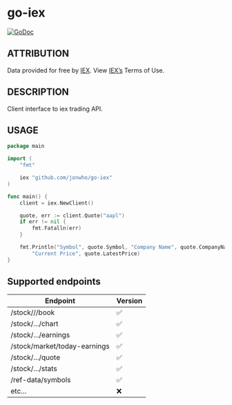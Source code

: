 # go-iex

[![GoDoc](https://godoc.org/github.com/jonwho/go-iex?status.svg)](http://godoc.org/github.com/jonwho/go-iex)

## ATTRIBUTION
Data provided for free by [IEX](https://iextrading.com/developer/). View [IEX’s](https://iextrading.com/api-exhibit-a/) Terms of Use.

## DESCRIPTION
Client interface to iex trading API.

## USAGE
```go
package main

import (
	"fmt"

	iex "github.com/jonwho/go-iex"
)

func main() {
	client = iex.NewClient()

	quote, err := client.Quote("aapl")
	if err != nil {
		fmt.Fatalln(err)
	}

	fmt.Println("Symbol", quote.Symbol, "Company Name", quote.CompanyName,
		"Current Price", quote.LatestPrice)
}
```

## Supported endpoints
| Endpoint                     | Version |
| ---------------------------- | ------- |
| /stock//<ticker/>/book       | ✅      |
| /stock/.../chart             | ✅      |
| /stock/.../earnings          | ✅      |
| /stock/market/today-earnings | ✅      |
| /stock/.../quote             | ✅      |
| /stock/.../stats             | ✅      |
| /ref-data/symbols            | ✅      |
| etc...                       | ❌      |

